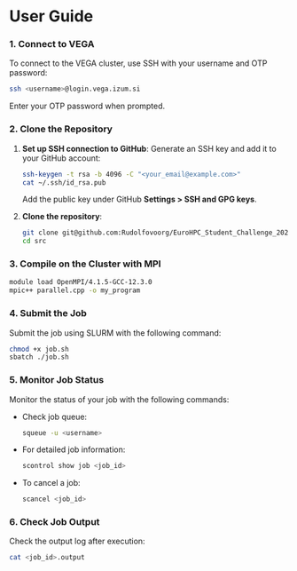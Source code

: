 # **User Guide**

### 1. **Connect to VEGA**
To connect to the VEGA cluster, use SSH with your username and OTP password:
```bash
ssh <username>@login.vega.izum.si
```

Enter your OTP password when prompted.

### 2. **Clone the Repository**

1. **Set up SSH connection to GitHub**:
   Generate an SSH key and add it to your GitHub account:
   ```bash
   ssh-keygen -t rsa -b 4096 -C "<your_email@example.com>"
   cat ~/.ssh/id_rsa.pub
   ```
   Add the public key under GitHub **Settings > SSH and GPG keys**.

2. **Clone the repository**:
   ```bash
   git clone git@github.com:Rudolfovoorg/EuroHPC_Student_Challenge_2025_Team_4.git
   cd src
   ```

### 3. **Compile on the Cluster with MPI**  

```bash
module load OpenMPI/4.1.5-GCC-12.3.0
mpic++ parallel.cpp -o my_program
```  

### 4. **Submit the Job**  

Submit the job using SLURM with the following command:  
```bash
chmod +x job.sh
sbatch ./job.sh
```  

### 5. **Monitor Job Status**  

Monitor the status of your job with the following commands:  

- Check job queue:  
  ```bash
  squeue -u <username>
  ```  
- For detailed job information:  
  ```bash
  scontrol show job <job_id>
  ```  
- To cancel a job:  
  ```bash
  scancel <job_id>
  ```  

### 6. **Check Job Output**  

Check the output log after execution:  
```bash
cat <job_id>.output
```  








